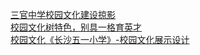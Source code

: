   
[三官中学校园文化建设掠影](http://www.dianyue.me/archives/031/r6il9k7bybsfa4n0/)  
[校园文化树特色，别具一格育英才](http://www.dianyue.me/archives/620/tlk64oj0692s0wxn/)  
[校园文化《长沙五一小学》-校园文化展示设计](http://www.dianyue.me/archives/280/83tdqwm48w797vzs/)